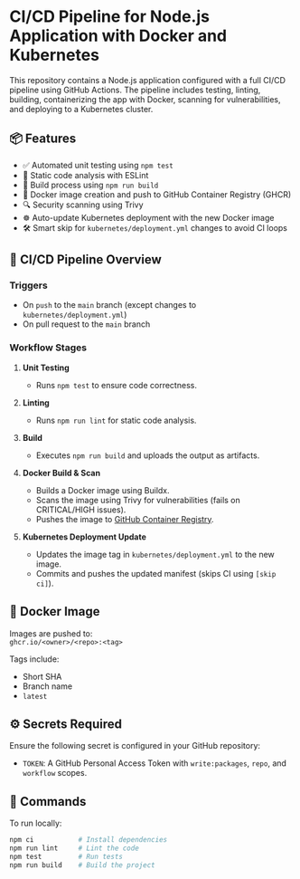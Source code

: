 # CI/CD Pipeline for Node.js Application with Docker and Kubernetes

This repository contains a Node.js application configured with a full CI/CD pipeline using GitHub Actions. The pipeline includes testing, linting, building, containerizing the app with Docker, scanning for vulnerabilities, and deploying to a Kubernetes cluster.

## 📦 Features

- ✅ Automated unit testing using `npm test`
- 🧹 Static code analysis with ESLint
- 🔧 Build process using `npm run build`
- 🐳 Docker image creation and push to GitHub Container Registry (GHCR)
- 🔍 Security scanning using Trivy
- ☸️ Auto-update Kubernetes deployment with the new Docker image
- 🛠️ Smart skip for `kubernetes/deployment.yml` changes to avoid CI loops

## 🚀 CI/CD Pipeline Overview

### Triggers
- On `push` to the `main` branch (except changes to `kubernetes/deployment.yml`)
- On pull request to the `main` branch

### Workflow Stages

1. **Unit Testing**
   - Runs `npm test` to ensure code correctness.

2. **Linting**
   - Runs `npm run lint` for static code analysis.

3. **Build**
   - Executes `npm run build` and uploads the output as artifacts.

4. **Docker Build & Scan**
   - Builds a Docker image using Buildx.
   - Scans the image using Trivy for vulnerabilities (fails on CRITICAL/HIGH issues).
   - Pushes the image to [GitHub Container Registry](https://ghcr.io/).

5. **Kubernetes Deployment Update**
   - Updates the image tag in `kubernetes/deployment.yml` to the new image.
   - Commits and pushes the updated manifest (skips CI using `[skip ci]`).

## 🐳 Docker Image

Images are pushed to:  
`ghcr.io/<owner>/<repo>:<tag>`

Tags include:
- Short SHA
- Branch name
- `latest`

## ⚙️ Secrets Required

Ensure the following secret is configured in your GitHub repository:

- `TOKEN`: A GitHub Personal Access Token with `write:packages`, `repo`, and `workflow` scopes.

## 🧪 Commands

To run locally:

```bash
npm ci           # Install dependencies
npm run lint     # Lint the code
npm test         # Run tests
npm run build    # Build the project
